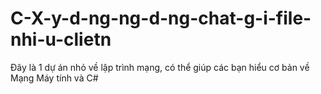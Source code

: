 # C-X-y-d-ng-ng-d-ng-chat-g-i-file-nhi-u-clietn
Đây là 1 dự án nhỏ về lập trình mạng, có thể giúp các bạn hiểu cơ bản về Mạng Máy tính và C#
